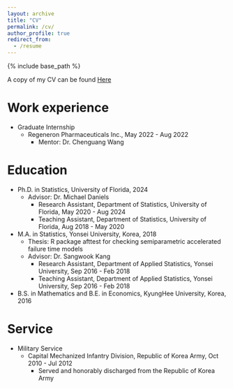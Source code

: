 ```yaml
---
layout: archive
title: "CV"
permalink: /cv/
author_profile: true
redirect_from:
  - /resume
---
```


{% include base_path %}

A copy of my CV can be found [Here](http://woojungbae.github.io/files/CV.pdf)

Work experience
======
<!-- * Mathematical Statistician
  - US Food and Drug Administration, Sep 2024 -- Present
    + Center for Biologics Evaluation and Research
-->
* Graduate Internship
  - Regeneron Pharmaceuticals Inc., May 2022 - Aug 2022
    + Mentor: Dr. Chenguang Wang

Education
======
* Ph.D. in Statistics, University of Florida, 2024
  <!-- - Dissertation: A Bayesian nonparametric approach to causal inference -->
  - Advisor: Dr. Michael Daniels
    + Research Assistant, Department of Statistics, University of Florida, May 2020 - Aug 2024
    + Teaching Assistant, Department of Statistics, University of Florida, Aug 2018 - May 2020
* M.A. in Statistics, Yonsei University, Korea, 2018
  - Thesis: R package afttest for checking semiparametric accelerated failure time models
  - Advisor: Dr. Sangwook Kang
    + Research Assistant, Department of Applied Statistics, Yonsei University, Sep 2016 - Feb 2018
    + Teaching Assistant, Department of Applied Statistics, Yonsei University, Sep 2016 - Feb 2018
* B.S. in Mathematics and B.E. in Economics, KyungHee University, Korea, 2016

Service
======
* Military Service
  - Capital Mechanized Infantry Division, Republic of Korea Army, Oct 2010 - Jul 2012
    + Served and honorably discharged from the Republic of Korea Army

<!--
Work experience
======
* Research Assistant
  - Department of Statistics, University of Florida, May 2020 - Aug 2024
    + Advisor: Dr. Michael Daniels
  - Department of Applied Statistics, Yonsei University, Sep 2016 - Feb 2018 
    + Advisor: Dr. Sangwook Kang

* Teaching Assistant
  - Department of Statistics, University of Florida, Aug 2018 - Apr 2020
    + STA5328 - Fundamentals of Statistics
    + STA5325 - Fundamentals of Probability
    + STA4322 - Introduction to Statistics Theory
    + STA4321 - Introduction to Probability
    + STA3032 - Engineering Statistics
    + STA3024 - Introduction to Statistics 2
    + STA2023 - Introduction to Statistics 1
  - Department of Applied Statistics, Yonsei University, Sep 2016 - Feb 2018 
    + STA3123 - Sampling Theory
    + STA3108 - Survival Analysis
    + STA1001 - Introduction to Statistics
-->
